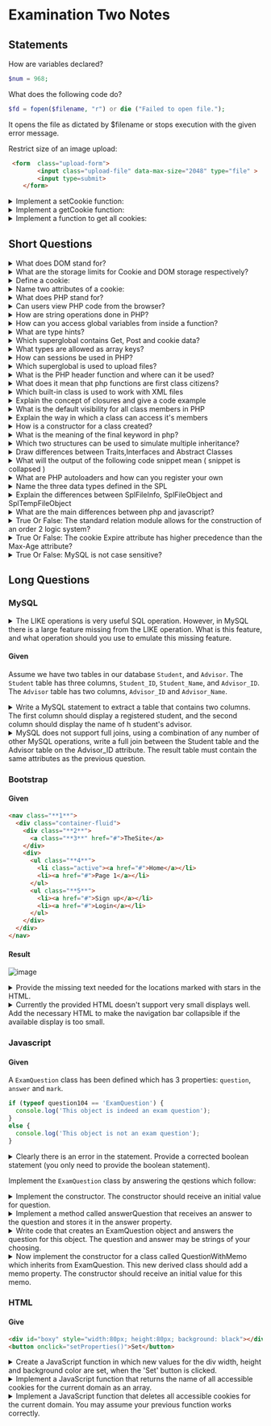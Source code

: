 # Examination Two Notes

## Statements
How are variables declared?
<br>

```php
$num = 968;
```

What does the following code do?

```php
$fd = fopen($filename, "r") or die ("Failed to open file.");
```

It opens the file as dictated by $filename or stops execution with the given error message.

Restrict size of an image upload:
```html
 <form  class="upload-form">
        <input class="upload-file" data-max-size="2048" type="file" >
        <input type=submit>
    </form>
```

<details>
<summary>Implement a setCookie function:</summary>


```js
function setCookie(cname, cvalue, exdays) {
    var d = new Date();
    d.setTime(d.getTime() + (exdays * 24 * 60 * 60 * 1000));
    var expires = "expires="+d.toUTCString();
    document.cookie = cname + "=" + cvalue + ";" + expires + ";path=/";
}
```

</details>


<details>
<summary>Implement a getCookie function:</summary>

```js
function getCookie(c_name) {
    var c_value = " " + document.cookie;
    var c_start = c_value.indexOf(" " + c_name + "=");
    if (c_start == -1) {
        c_value = null;
    }
    else {
        c_start = c_value.indexOf("=", c_start) + 1;
        var c_end = c_value.indexOf(";", c_start);
        if (c_end == -1) {
            c_end = c_value.length;
        }
        c_value = unescape(c_value.substring(c_start,c_end));
    }
    return c_value;
}
```

</details>


<details>
<summary>Implement a function to get all cookies:</summary>

```js
var getCookies = function(){
  var pairs = document.cookie.split(";");
  var cookies = {};
  for (var i=0; i<pairs.length; i++){
    var pair = pairs[i].split("=");
    cookies[pair[0]] = unescape(pair[1]);
  }
  return cookies;
}

```

</details>

## Short Questions

<details>
<summary>What does DOM stand for?</summary>

Document Object Model

</details>

<details>
<summary>What are the storage limits for Cookie and DOM storage respectively?</summary>

- Cookie: 4Kb
- DOM: 50MB

</details>

<details>
<summary>Define a cookie:</summary>

A cookie is stored on a user's computer as to remember information about the user.
They can be used for persistent logins or maybe caching user preferences.

</details>

<details>
<summary>Name two attributes of a cookie:</summary>

- Secure
- HTTPOnly

</details>

<details>
<summary>What does PHP stand for?</summary>
Hypertext Preprocessor
</details>

<details>
No! Unlike JS; PHP is a prepocessor and everything is done on the servers side.
<summary>Can users view PHP code from the browser?</summary>
</details>

<details>
<summary>How are string operations done in PHP?</summary>

- `strcmp` Compares two strings.
- `strstr` Finds a substring within another string.
- `strlen` Returns the length of a string.
- `strcpy` Copies one string into another one.

</details>

<details>
<summary>How can you access global variables from inside a function?</summary>

Use the superglobal ```$GLOBALS``` or the keyword global.

</details>

<details>
<summary>What are type hints?</summary>

Type hints are keywords for specifying types of arguments inside a function prototype.

</details>

<details>
<summary> Which superglobal contains Get, Post and cookie data?</summary>

```php
$_REQUEST
```
</details>

<details>
<summary>What types are allowed as array keys?</summary>

- Strings
- Integers

</details>

<details>
<summary>How can sessions be used in PHP?</summary>

- A session is started with `session_start()`;
- A simple way to store data for individual users.
- Persist state across page requests.

</details>

<details>
<summary>Which superglobal is used to upload files?</summary>
`$_FILES`
</details>

<details>
<summary>What is the PHP header function and where can it be used?</summary>

- It can be used to create custom HTTP headers.
- It usually used on the first line of a script ( eg to force a download ).

</details>

<details>
<summary>What does it mean that php functions are first class citizens?</summary>

- Can be passed as a paremeter to a function

```php
function bar(){
	return 1;
}

function foo(bar){
	//etc
}
```

- Can be returned by a function
```php
return function(){$a = 967 + 1;};
```

- Can be assigned to a variable
```php
function foo(){

}

$a = foo;
```

</details>

<details>
<summary>Which built-in class is used to work with XML files</summary>

SimpleXML
</details>

<details>
<summary>Explain the concept of closures and give a code example</summary>

Closures are functions returned by functions which still have access to members of their parent functions.
```php
function foo($value){
	return function bar($anotherValue) uses $value{ return $anotherValue + $value }
}
```

</details>

<details>
<summary>What is the default visibility for all class members in PHP</summary>
Public
</details>

<details>
<summary>Explain the way in which a class can access it's members</summary>

- `self::`     (Assuming the member is static)
- `$this->`    (Assuming the member is not static)
</details>

<details>
<summary>How is a constructor for a class created?</summary>

```php
class cc {
    function __construct() {
        echo 'hi!';
    }
}
```
</details>

<details>
<summary>What is the meaning of the final keyword in php?</summary>

PHP 5 introduces the final keyword, which prevents child classes from overriding a method by prefixing the definition with final. If the class itself is being defined final then it cannot be extended.
</details>

<details>
<summary>Which two structures can be used to simulate multiple inheritance?</summary>

- Interfaces
- Traits

</details>

<details>
<summary>Draw differences between Traits,Interfaces and Abstract Classes</summary>

### Interfaces
- Allows you to specify a list of methods that a class must implement.
- Method, Signatures and Implementation
```php
interface IMyInterface{
	const INTERFACE_CONSTANT_1 = 1;
	const INTERFACE_CONSTANT_2 = 'a string';

	public function method_1();
	public function method_2();
}

class MyClass implements IMyInterface{
	public function method_1(){
		// method 1 implementation
	}
	public function method_2(){
		// method 2 implementation
	}
}
```

### Traits
- Much like interfaces and cannot be; A group of methods that you include within another class.
- Method signatures and constants.
```php
trait Sharable {

  public function share($item)
  {
    return 'share this item';
  }

}

class Post {

  use Sharable;

}

class Comment {

  use Sharable;

}
```

### Abstract Classes
- Can be defined but never instansiated.
- Methods, signatures, implementation, attributes and constants.
```php
abstract class Maths{
	public function sum($a, $b){
		return $a + $b;
	}

	public function diff($a, $b){
		return $a - $b;
	}
}
```

</details>

<details>
<summary>What will the output of the following code snippet mean ( snippet is collapsed )</summary>

```php

class A{
	public foo(){ echo "bar";};
}

trait B{
	public foo(){ echo "wot?";}
}

class C extends A{
	use B;
}

$obj = new C();
$obj->foo();
```

It will output: wot?

</details>

<details>
<summary>What are PHP autoloaders and how can you register your own</summary>

- To register your own use `spl_autoload_register`
- Allows you to define search paths for classes so you don't have include them manually.
- Redundant includes can be avoided.

</details>

<details>
<summary>Name the three data types defined in the SPL</summary>

- Heaps (min & max)
- SPLQueue
- SPLStack

</details>

<details>
<summary>Explain the differences between SplFileInfo, SplFileObject and SplTempFileObject</summary>

- SplFileInfo: The SplFileInfo class offers a high-level object oriented interface to information for an individual file.
- SplFileObject: The SplFileObject class offers an object oriented interface for a file.
- SplTempFileObject: The SplTempFileObject class offers an object oriented interface for a temporary file.

</details>

<details>
<summary>What are the main differences between php and javascript?</summary>

- PHP is server side while Javascript is client side.

</details>

<details>
<summary>True Or False: The standard relation module allows for the construction of an order 2 logic system?</summary>
False
</details>

<details>
<summary>True Or False: The cookie Expire attribute has higher precedence than the Max-Age attribute?</summary>
False
</details>

<details>
<summary>True Or False: MySQL is not case sensitive?</summary>
True
</details>


## Long Questions

### MySQL
<details>
<summary>
The LIKE operations is very useful SQL operation. However, in MySQL there is a large feature missing from the LIKE operation. What is this feature, and what operation should you use to emulate this missing feature.
</summary>

TODO

</details>

#### Given
Assume we have two tables in our database `Student`, and `Advisor`. The `Student` table has three columns, `Student_ID`, `Student_Name`, and `Advisor_ID`. The `Advisor` table has two columns, `Advisor_ID` and `Advisor_Name`.

<details>
<summary>
Write a MySQL statement to extract a table that contains two columns. The first column should display a registered student, and the second column should display the name of h student's advisor.
</summary>

```sql
SELECT S.Student_Name, A.Advisor_Name
FROM Student S
INNER JOIN Advisor A
ON S.Advisor_ID = A.Advisor_ID;
```

</details>


<details>
<summary>
MySQL does not support full joins, using a combination of any number of other MySQL operations, write a full join between the Student table and the Advisor table on the Advisor_ID attribute. The result table must contain the same attributes as the previous question.
</summary>

```sql
SELECT S.Student_Name, A.Advisor_Name FROM Student S
LEFT JOIN Advisor A ON S.Advisor_ID = A.Advisor_ID
UNION ALL
SELECT S.Student_Name, A.Advisor_Name FROM Student S
RIGHT JOIN Advisor A ON S.Advisor_ID = A.Advisor_ID
```

</details>

### Bootstrap

#### Given
```html
<nav class="**1**">
  <div class="container-fluid">
    <div class="**2**">
      <a class="**3**" href="#">TheSite</a>
    </div>
    <div>
      <ul class="**4**">
        <li class="active"><a href="#">Home</a></li>
        <li><a href="#">Page 1</a></li>
      </ul>
      <ul class="**5**">
        <li><a href="#">Sign up</a></li>
        <li><a href="#">Login</a></li>
      </ul>
    </div>
  </div>
</nav>
```

#### Result
![image](http://imgur.com/uoaQ52V.jpg)

<details>
<summary>
Provide the missing text needed for the locations marked with stars in the HTML.
</summary>

1. `navbar navbar-inverse`
2. `navbar-header`
3. `navbar-brand`
4. `nav navbar-nav`
5. `nav navbar-nav navbar-right`

</details>


<details>
<summary>
Currently the provided HTML doesn't support very small displays well. Add the necessary HTML to make the navigation bar collapsible if the available display is too small.
</summary>

```html
<nav class="navbar navbar-inverse">
  <div class="container-fluid">
    <div class="navbar-header">
      <!-- Add this button -->
      <button type="button" class="navbar-toggle" data-toggle="collapse" data-target="#myNavbar">
        <span class="icon-bar"></span>
        <span class="icon-bar"></span>
        <span class="icon-bar"></span>
      </button>
      <a class="navbar-brand" href="#">TheSite</a>
    </div>
    <!-- Add this class -->
    <div class="collapse navbar-collapse" id="myNavbar">
      <ul class="nav navbar-nav">
        <li class="active"><a href="#">Home</a></li>
        <li><a href="#">Page 1</a></li>
      </ul>
      <ul class="nav navbar-nav navbar-right">
        <li><a href="#">Sign up</a></li>
        <li><a href="#">Login</a></li>
      </ul>
    </div>
  </div>
</nav>
```

</details>

### Javascript

#### Given

A `ExamQuestion` class has been defined which has 3 properties: `question`, `answer` and `mark`.

```javascript
if (typeof question104 == 'ExamQuestion') {
  console.log('This object is indeed an exam question');
}
else {
  console.log('This object is not an exam question');
}
```

<details>
<summary>
Clearly there is an error in the statement. Provide a corrected boolean statement (you only need to provide the boolean statement).
</summary>

```javascript
if (typeof question104 === 'ExamQuestion')
```

</details>


Implement the `ExamQuestion` class by answering the qestions which follow:

<details>
<summary>
Implement the constructor. The constructor should receive an initial value for question.
</summary>

```javascript
var ExamQuestion = function(question) {
  this.question = question;
  this.answer = "";
  this.mark = 0;
}
```

</details>


<details>
<summary>
Implement a method called answerQuestion that receives an answer to the question and stores it in the answer property.
</summary>

```javascript
ExamQuestion.prototype.answerQuestion = function (answer) {
  this.answer = answer;
}
```

</details>


<details>
<summary>
Write code that creates an ExamQuestion object and answers the question for this object. The question and answer may be strings of your choosing.
</summary>

```javascript
var question = new ExamQuestion("Is the COS department fucked up?");
question.answerQuestion("Some say...");
```

</details>


<details>
<summary>
Now implement the constructor for a class called QuestionWithMemo which inherits from ExamQuestion. This new derived class should add a memo property. The constructor should receive an initial value for this memo.
</summary>

```javascript
var QuestionWithMemo = function(memo) {
  this.memo = memo;
}
QuestionWithMemo.prototype = Object.create(ExamQuestion);
QuestionWithMemo.prototype.constructor = this.constructor;
```

</details>

### HTML

#### Give
```html
<div id="boxy" style="width:80px; height:80px; background: black"></div>
<button onclick="setProperties()">Set</button>
```

<details>
<summary>
Create a JavaScript function in which new values for the div width, height and background color are set, when the 'Set' button is clicked.
</summary>

```javaScript
function setProperties() {
  var box = document.getElementById("boxy");
  box.style.width = "40px";
  box.style.height = "40px";
  box.style.background = red;
}
```

</details>

<details>
<summary>
Implement a JavaScript function that returns the name of all accessible cookies for the current domain as an array.
</summary>

```javascript
var getCookies = function(){
  var pairs = document.cookie.split(";");
  var cookies = {};
  for (var i=0; i<pairs.length; i++){
    var pair = pairs[i].split("=");
    cookies[pair[0]] = unescape(pair[1]);
  }
  return cookies;
}
```

</details>


<details>
<summary>
Implement a JavaScript function that deletes all accessible cookies for the current domain. You may assume your previous function works correctly.
</summary>

```javascript
var deleteAllCookies() = function() {
  var cookies = getCookies();
  var expire = new Date();
  expire.setDate(expire.getDate() - 10);
  expire = expire.toUTCString();

  for (var cookie in cookies) {
    cookie TODO
  }
}
```

</details>
